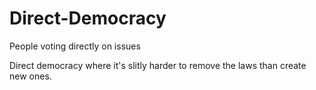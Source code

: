 # Direct-Democracy
People voting directly on issues

Direct democracy where it's slitly harder to remove the laws than create new ones.
